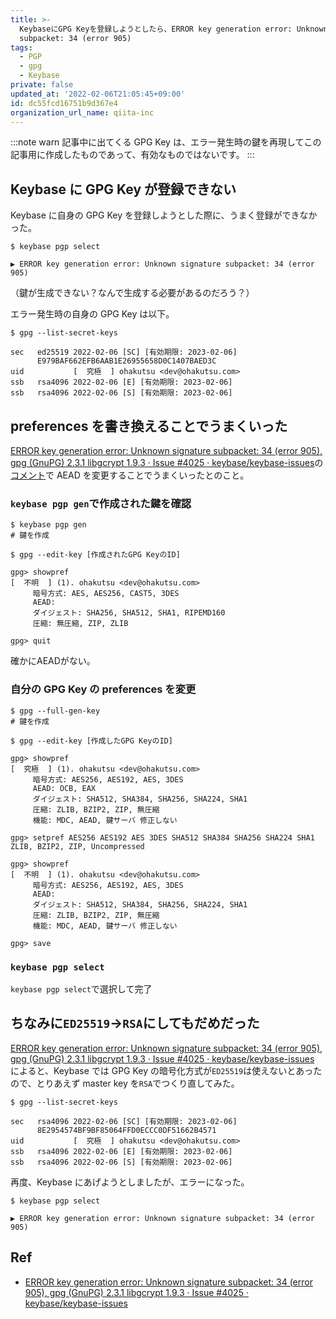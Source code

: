 ```yaml
---
title: >-
  KeybaseにGPG Keyを登録しようとしたら、ERROR key generation error: Unknown signature
  subpacket: 34 (error 905)
tags:
  - PGP
  - gpg
  - Keybase
private: false
updated_at: '2022-02-06T21:05:45+09:00'
id: dc55fcd16751b9d367e4
organization_url_name: qiita-inc
---
```

:::note warn
記事中に出てくる GPG Key は、エラー発生時の鍵を再現してこの記事用に作成したものであって、有効なものではないです。
:::

## Keybase に GPG Key が登録できない

Keybase に自身の GPG Key を登録しようとした際に、うまく登録ができなかった。

```
$ keybase pgp select

▶ ERROR key generation error: Unknown signature subpacket: 34 (error 905)
```

（鍵が生成できない？なんで生成する必要があるのだろう？）

エラー発生時の自身の GPG Key は以下。

```
$ gpg --list-secret-keys

sec   ed25519 2022-02-06 [SC] [有効期限: 2023-02-06]
      E979BAF662EFB6AAB1E26955658D0C1407BAED3C
uid           [  究極  ] ohakutsu <dev@ohakutsu.com>
ssb   rsa4096 2022-02-06 [E] [有効期限: 2023-02-06]
ssb   rsa4096 2022-02-06 [S] [有効期限: 2023-02-06]
```

## preferences を書き換えることでうまくいった

[ERROR key generation error: Unknown signature subpacket: 34 (error 905), gpg (GnuPG) 2.3.1 libgcrypt 1.9.3 · Issue #4025 · keybase/keybase-issues](https://github.com/keybase/keybase-issues/issues/4025)の[コメント](https://github.com/keybase/keybase-issues/issues/4025#issuecomment-853933127)で AEAD を変更することでうまくいったとのこと。

### `keybase pgp gen`で作成された鍵を確認

```
$ keybase pgp gen
# 鍵を作成

$ gpg --edit-key [作成されたGPG KeyのID]

gpg> showpref
[  不明  ] (1). ohakutsu <dev@ohakutsu.com>
     暗号方式: AES, AES256, CAST5, 3DES
     AEAD:
     ダイジェスト: SHA256, SHA512, SHA1, RIPEMD160
     圧縮: 無圧縮, ZIP, ZLIB

gpg> quit
```

確かにAEADがない。

### 自分の GPG Key の preferences を変更

```
$ gpg --full-gen-key
# 鍵を作成

$ gpg --edit-key [作成したGPG KeyのID]

gpg> showpref
[  究極  ] (1). ohakutsu <dev@ohakutsu.com>
     暗号方式: AES256, AES192, AES, 3DES
     AEAD: OCB, EAX
     ダイジェスト: SHA512, SHA384, SHA256, SHA224, SHA1
     圧縮: ZLIB, BZIP2, ZIP, 無圧縮
     機能: MDC, AEAD, 鍵サーバ 修正しない

gpg> setpref AES256 AES192 AES 3DES SHA512 SHA384 SHA256 SHA224 SHA1 ZLIB, BZIP2, ZIP, Uncompressed

gpg> showpref
[  不明  ] (1). ohakutsu <dev@ohakutsu.com>
     暗号方式: AES256, AES192, AES, 3DES
     AEAD:
     ダイジェスト: SHA512, SHA384, SHA256, SHA224, SHA1
     圧縮: ZLIB, BZIP2, ZIP, 無圧縮
     機能: MDC, AEAD, 鍵サーバ 修正しない

gpg> save
```

### `keybase pgp select`

`keybase pgp select`で選択して完了

## ちなみに`ED25519`→`RSA`にしてもだめだった

[ERROR key generation error: Unknown signature subpacket: 34 (error 905), gpg (GnuPG) 2.3.1 libgcrypt 1.9.3 · Issue #4025 · keybase/keybase-issues](https://github.com/keybase/keybase-issues/issues/4025) によると、Keybase では GPG Key の暗号化方式が`ED25519`は使えないとあったので、とりあえず master key を`RSA`でつくり直してみた。

```
$ gpg --list-secret-keys

sec   rsa4096 2022-02-06 [SC] [有効期限: 2023-02-06]
      8E2954574BF9BF85064FFD0ECCC0DF51662B4571
uid           [  究極  ] ohakutsu <dev@ohakutsu.com>
ssb   rsa4096 2022-02-06 [E] [有効期限: 2023-02-06]
ssb   rsa4096 2022-02-06 [S] [有効期限: 2023-02-06]
```

再度、Keybase にあげようとしましたが、エラーになった。

```
$ keybase pgp select

▶ ERROR key generation error: Unknown signature subpacket: 34 (error 905)
```

## Ref

- [ERROR key generation error: Unknown signature subpacket: 34 (error 905), gpg (GnuPG) 2.3.1 libgcrypt 1.9.3 · Issue #4025 · keybase/keybase-issues](https://github.com/keybase/keybase-issues/issues/4025)
